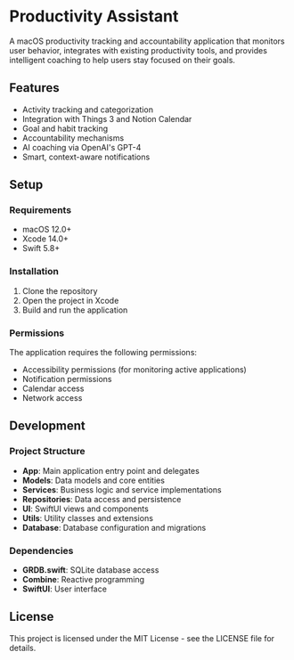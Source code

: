 # Productivity Assistant

A macOS productivity tracking and accountability application that monitors user behavior, integrates with existing productivity tools, and provides intelligent coaching to help users stay focused on their goals.

## Features

- Activity tracking and categorization
- Integration with Things 3 and Notion Calendar
- Goal and habit tracking
- Accountability mechanisms
- AI coaching via OpenAI's GPT-4
- Smart, context-aware notifications

## Setup

### Requirements

- macOS 12.0+
- Xcode 14.0+
- Swift 5.8+

### Installation

1. Clone the repository
2. Open the project in Xcode
3. Build and run the application

### Permissions

The application requires the following permissions:

- Accessibility permissions (for monitoring active applications)
- Notification permissions
- Calendar access
- Network access

## Development

### Project Structure

- **App**: Main application entry point and delegates
- **Models**: Data models and core entities
- **Services**: Business logic and service implementations
- **Repositories**: Data access and persistence
- **UI**: SwiftUI views and components
- **Utils**: Utility classes and extensions
- **Database**: Database configuration and migrations

### Dependencies

- **GRDB.swift**: SQLite database access
- **Combine**: Reactive programming
- **SwiftUI**: User interface

## License

This project is licensed under the MIT License - see the LICENSE file for details. 